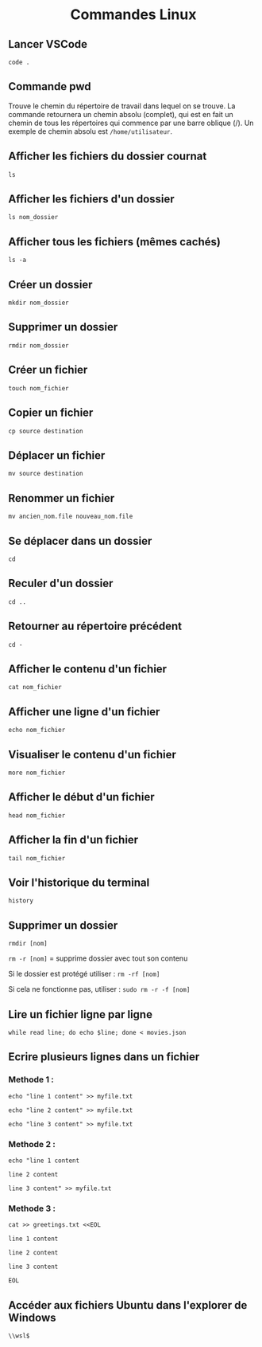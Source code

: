 # <center>Commandes Linux</center>

## Lancer VSCode
`code .`

## Commande pwd
Trouve le chemin du répertoire de travail dans lequel on se trouve. La commande retournera un chemin absolu (complet), qui est en fait un chemin de tous les répertoires qui commence par une barre oblique (/). Un exemple de chemin absolu est `/home/utilisateur`.

## Afficher les fichiers du dossier cournat
`ls`

## Afficher les fichiers d'un dossier
`ls nom_dossier`

## Afficher tous les fichiers (mêmes cachés)
`ls -a`

## Créer un dossier
`mkdir nom_dossier`

## Supprimer un dossier
`rmdir nom_dossier`

## Créer un fichier
`touch nom_fichier`

## Copier un fichier
`cp source destination`

## Déplacer un fichier
`mv source destination`

## Renommer un fichier
`mv ancien_nom.file nouveau_nom.file`

## Se déplacer dans un dossier
`cd`

## Reculer d'un dossier
`cd ..`

## Retourner au répertoire précédent
`cd -`

## Afficher le contenu d'un fichier
`cat nom_fichier`

## Afficher une ligne d'un fichier
`echo nom_fichier`

## Visualiser le contenu d'un fichier
`more nom_fichier`

## Afficher le début d'un fichier
`head nom_fichier`

## Afficher la fin d'un fichier
`tail nom_fichier`

## Voir l'historique du terminal
`history`

## Supprimer un dossier
`rmdir [nom]`

`rm -r [nom]` = supprime dossier avec tout son contenu

Si le dossier est protégé utiliser : `rm -rf [nom]`

Si cela ne fonctionne pas, utiliser : `sudo rm -r -f [nom]`

## Lire un fichier ligne par ligne
`while read line; do echo $line; done < movies.json`

## Ecrire plusieurs lignes dans un fichier
### Methode 1 :
`echo "line 1 content" >> myfile.txt`

`echo "line 2 content" >> myfile.txt`

`echo "line 3 content" >> myfile.txt`

### Methode 2 :
`echo "line 1 content`

`line 2 content`

`line 3 content" >> myfile.txt`

### Methode 3 :
`cat >> greetings.txt <<EOL`

`line 1 content`

`line 2 content`

`line 3 content`

`EOL`

## Accéder aux fichiers Ubuntu dans l'explorer de Windows
`\\wsl$`
